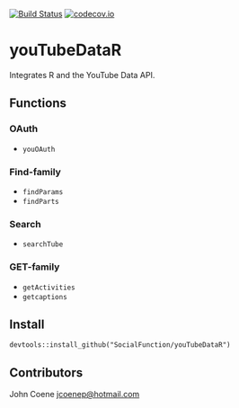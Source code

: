 [![Build Status](https://travis-ci.org/SocialFunction/youTubeDataR.svg?branch=master)](https://travis-ci.org/SocialFunction/youTubeDataR)
[![codecov.io](https://codecov.io/github/SocialFunction/youTubeDataR/coverage.svg?branch=master)](https://codecov.io/github/SocialFunction/youTubeDataR?branch=master)

# youTubeDataR

Integrates R and the YouTube Data API.

## Functions ##

### OAuth ###

* `youOAuth`

### Find-family ###

* `findParams`
* `findParts`

### Search ###

* `searchTube`

### GET-family ###

* `getActivities`
* `getcaptions`

## Install ##

`devtools::install_github("SocialFunction/youTubeDataR")`

## Contributors ##

John Coene <jcoenep@hotmail.com>

